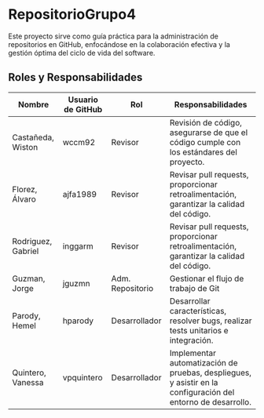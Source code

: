 # RepositorioGrupo4

Este proyecto sirve como guía práctica para la administración de repositorios en GitHub, enfocándose en la colaboración efectiva y la gestión óptima del ciclo de vida del software.


## Roles y Responsabilidades

| Nombre            | Usuario de GitHub | Rol                | Responsabilidades                                                     |
|-------------------|-------------------|--------------------|-----------------------------------------------------------------------|
| Castañeda, Wiston |  wccm92   | Revisor            | Revisión de código, asegurarse de que el código cumple con los estándares del proyecto. |
| Florez, Álvaro    | ajfa1989   | Revisor            | Revisar pull requests, proporcionar retroalimentación, garantizar la calidad del código. |
| Rodriguez, Gabriel    |  inggarm | Revisor            | Revisar pull requests, proporcionar retroalimentación, garantizar la calidad del código. |
| Guzman, Jorge     |  jguzmn  | Adm. Repositorio   | Gestionar el flujo de trabajo de Git |
| Parody, Hemel     |  hparody    | Desarrollador      | Desarrollar características, resolver bugs, realizar tests unitarios e integración. |
| Quintero, Vanessa | vpquintero   | Desarrollador      | Implementar automatización de pruebas, despliegues, y asistir en la configuración del entorno de desarrollo. |



